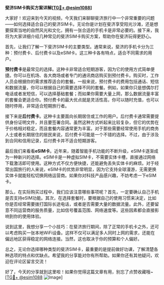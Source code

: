 **斐济SIM卡购买方案详解[[TG💪+ @esim1088](https://t.me/s/esim1088)]**

大家好！欢迎来到今天的视频，今天我们来聊聊斐济旅行中一个非常重要的问题——如何选择适合自己的斐济SIM卡。无论你是计划在斐济享受阳光沙滩，还是想要探索当地的自然风光和文化，拥有一张合适的手机卡是非常必要的。接下来，我将为大家详细介绍几种常见的斐济SIM卡购买方案，帮助你在斐济玩得更舒心。

首先，让我们了解一下斐济SIM卡的主要类型。通常来说，斐济的手机卡分为三种：预付费卡、后付费卡以及eSIM卡。这三种卡各有特点，适合不同需求的用户。

**预付费卡**是最常见的选择。这种卡非常适合短期游客，因为它的使用方式简单便捷。你可以在机场、各大商场或者专门的通讯商店购买到预付费卡。购买时，工作人员会根据你的需求推荐适合的套餐。一般来说，预付费卡的费用包括通话、短信和数据流量，你可以根据自己的需要选择不同的套餐。例如，如果你只是想偶尔打电话或者发短信，可以选择基础套餐；而如果你需要大量上网，那么数据流量丰富的套餐会更适合你。预付费卡的最大优点就是灵活性高，你可以随时充值，也可以随时停用，非常适合短期旅行者。

接下来是**后付费卡**。这种卡主要面向长期居住或工作的用户。后付费卡通常需要提供身份证明文件，并且要签署合同。虽然这种方式听起来比较复杂，但它的优势在于价格相对稳定，而且套餐内容通常更为丰富。对于那些需要经常使用手机的商务人士或者长期居住的居民来说，后付费卡可能是一个不错的选择。不过，由于涉及到合同和信用记录，后付费卡并不适合短期游客。

最后我们来看看**eSIM卡**。近年来，随着智能手机功能的不断升级，eSIM卡逐渐成为一种新兴的选择。eSIM卡是一种虚拟SIM卡，不需要实体卡槽，直接通过网络下载激活即可使用。这种方式不仅方便快捷，还能避免丢失实体卡的麻烦。对于经常出国旅行的人来说，eSIM卡的优势非常明显，因为它支持全球漫游，无需更换实体卡就能轻松切换网络运营商。如果你对科技产品感兴趣，不妨考虑一下eSIM卡。

那么，在实际购买过程中，我们应该注意哪些事项呢？首先，一定要确认自己手机是否支持eSIM功能。其次，在选择套餐时，要根据自己的使用习惯来决定，比如你是否经常需要拨打国际长途电话，或者是否需要大量的数据流量。此外，还要留意不同运营商的服务质量，比如信号覆盖范围、网络速度等。这些因素都会直接影响到你的使用体验。

说到这里，我想分享一个小技巧：在斐济旅行期间，除了正常的手机卡之外，还可以考虑购买一张本地WiFi设备。这样不仅可以满足多人同时上网的需求，还能在偏远地区获得稳定的网络连接。当然，这也取决于你的预算和个人偏好。

总之，无论你选择哪种类型的斐济SIM卡，最重要的是提前做好功课，了解清楚各种选项的特点和优缺点。希望我的分享能对你有所帮助。如果你还有其他疑问，欢迎在评论区留言交流！

好了，今天的分享就到这里啦！如果你觉得这篇文章有用，别忘了点赞收藏哦~ [[TG💪+ @esim1088](https://t.me/s/esim1088) ![Image](https://i.postimg.cc/4NQfJmqS/Snipaste-2025-05-13-00-14-12.png)]